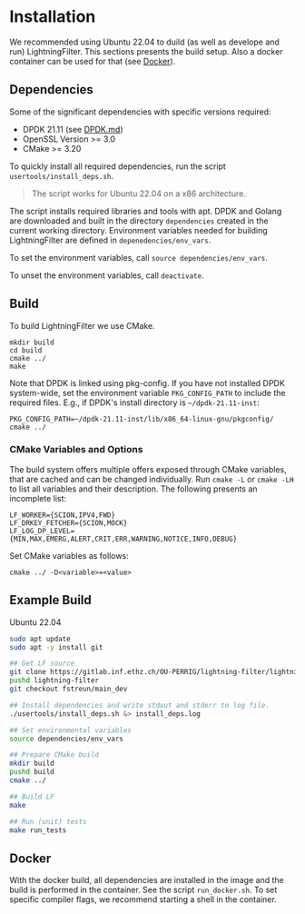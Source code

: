 # Installation

We recommended using Ubuntu 22.04 to duild (as well as develope and run) LightningFilter.
This sections presents the build setup. Also a docker container can be used for that (see [Docker](#Docker)).

## Dependencies
Some of the significant dependencies with specific versions required:
- DPDK 21.11 (see [DPDK.md](DPDK.md))
- OpenSSL Version >= 3.0
- CMake >= 3.20

To quickly install all required dependencies, run the script `usertools/install_deps.sh`.
> The script works for Ubuntu 22.04 on a x86 architecture.

The script installs required libraries and tools with apt.
DPDK and Golang are downloaded and built in the directory `dependencies` created in the current working directory.
Environment variables needed for building LightningFilter are defined in `depenedencies/env_vars`.

To set the environment variables, call `source dependencies/env_vars`.

To unset the environment variables, call `deactivate`.

## Build

To build LightningFilter we use CMake.
```
mkdir build
cd build
cmake ../
make
```

Note that DPDK is linked using pkg-config.
If you have not installed DPDK system-wide, set the environment variable `PKG_CONFIG_PATH` to include the required files.
E.g., if DPDK's install directory is `~/dpdk-21.11-inst`:
```
PKG_CONFIG_PATH=~/dpdk-21.11-inst/lib/x86_64-linux-gnu/pkgconfig/ cmake ../
```

### CMake Variables and Options

The build system offers multiple offers exposed through CMake variables, that are cached and can be changed individually.
Run `cmake -L` or `cmake -LH` to list all variables and their description.
The following presents an incomplete list:
```
LF_WORKER={SCION,IPV4,FWD}
LF_DRKEY_FETCHER={SCION,MOCK}
LF_LOG_DP_LEVEL={MIN,MAX,EMERG,ALERT,CRIT,ERR,WARNING,NOTICE,INFO,DEBUG}
```

Set CMake variables as follows:
```
cmake ../ -D<variable>=<value>
```

## Example Build

Ubuntu 22.04

``` bash
sudo apt update
sudo apt -y install git

## Get LF source
git clone https://gitlab.inf.ethz.ch/OU-PERRIG/lightning-filter/lightning-filter.git
pushd lightning-filter
git checkout fstreun/main_dev

## Install dependencies and write stdout and stderr to log file.
./usertools/install_deps.sh &> install_deps.log

## Set environmental variables
source dependencies/env_vars

## Prepare CMake build
mkdir build
pushd build
cmake ../

## Build LF
make

## Run (unit) tests
make run_tests
```

## Docker

With the docker build, all dependencies are installed in the image and the build is performed in the container. See the script `run_docker.sh`.
To set specific compiler flags, we recommend starting a shell in the container.